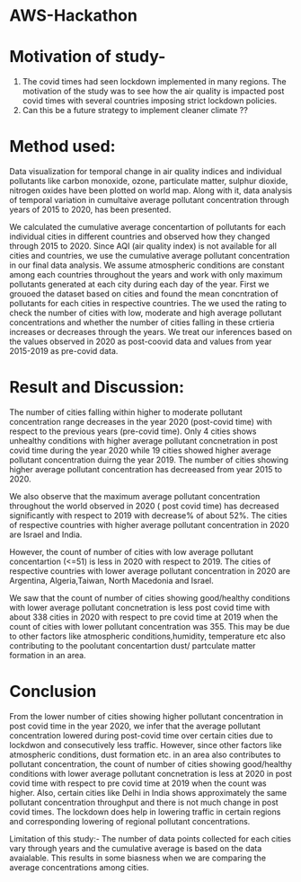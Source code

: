 # AWS-Hackathon
# Motivation of study- 
1. The covid times had seen lockdown implemented in many regions. The motivation of the study was to see how the air quality is impacted post covid times with several countries imposing strict lockdown policies.
2. Can this be a future strategy to implement cleaner climate ??

# Method used:  
Data visualization for temporal change in air quality indices and individual pollutants like carbon monoxide, ozone, particulate matter, sulphur dioxide, nitrogen oxides have been plotted on world map. Along with it, data analysis of temporal variation in cumultaive average pollutant concentration through years of 2015 to 2020, has been presented. 

We calculated the cumulative average concentartion of pollutants for each individual cities in different countries and observed how they changed through 2015 to 2020. Since AQI (air quality index) is not available for all cities and countries, we use the cumulative average pollutant concentration in our final data analysis.
We assume atmospheric conditions are constant among each countries throughout the years and work with only maximum pollutants generated at each city during each day of the year. 
First we grouoed the dataset based on cities and found the mean concntration of pollutants for each cities in respective countries. The we used the rating to check the number of cities with low, moderate and high average pollutant concentrations and whether the number of cities falling in these crtieria increases or decreases through the years. 
We treat our inferences based on the values observed in 2020 as post-coovid data and values from year 2015-2019 as pre-covid data.

# Result and Discussion:

The number of cities falling within higher to moderate pollutant concentration range decreases in the year 2020 (post-covid time) with respect to the previous years (pre-covid time). Only 4 cities shows unhealthy conditions with higher average pollutant concnetration in post covid time during the year 2020 while 19 cities showed higher average pollutant concentration duirng the year 2019. The number of cities showing higher average pollutant concentration has decreeased from year 2015 to 2020. 

We also observe that the maximum average pollutant concentration throughout the world observed in 2020 ( post covid time) has decreased significantly with respect to 2019 with decrease% of about 52%. The cities of respective countries with higher average pollutant concentration in 2020 are Israel and India. 

However, the count of number of cities with low average pollutant concentartion (<=51) is less in 2020 with respect to 2019. The cities of respective countries with lower average pollutant concentration in 2020 are Argentina, Algeria,Taiwan, North Macedonia and Israel.

We saw that the count of number of cities showing good/healthy conditions with lower average pollutant concnetration is less post covid time with about 338 cities in 2020 with respect to pre covid time at 2019 when the count of cities with lower pollutant concentration was 355. This may be due to other factors like atmospheric conditions,humidity, temperature etc also contributing to the poolutant concentartion dust/ partculate matter formation in an area.

# Conclusion
From the lower number of cities showing higher pollutant concentration in post covid time in the year 2020, we infer that the average pollutant concentration lowered during post-covid time over certain cities due to lockdwon and consecutively less traffic. However, since other factors like atmospheric conditions, dust formation etc. in an area also contributes to pollutant concentration, the count of number of cities showing good/healthy conditions with lower average pollutant concnetration is less at 2020 in post covid time with respect to pre covid time at 2019 when the count was higher. Also, certain cities like Delhi in India shows approximately the same pollutant concentration throughput and there is not much change in post covid times. 
The lockdown does help in lowering traffic in certain regions and corresponding lowering of regional pollutant concentrations. 

Limitation of this study:- The number of data points collected for each cities vary through years and the cumulative average is based on the data avaialable. This results in some biasness when we are comparing the average concentrations among cities. 
